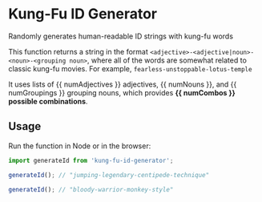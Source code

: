 # Kung-Fu ID Generator

Randomly generates human-readable ID strings with kung-fu words

This function returns a string in the format `<adjective>-<adjective|noun>-<noun>-<grouping noun>`, where all of the words are somewhat related to classic kung-fu movies. For example, `fearless-unstoppable-lotus-temple`

It uses lists of {{ numAdjectives }} adjectives, {{ numNouns }}, and {{ numGroupings }} grouping nouns, which provides **{{ numCombos }} possible combinations**.

## Usage

Run the function in Node or in the browser:

```javascript
import generateId from 'kung-fu-id-generator';

generateId(); // "jumping-legendary-centipede-technique"

generateId(); // "bloody-warrior-monkey-style"
```
